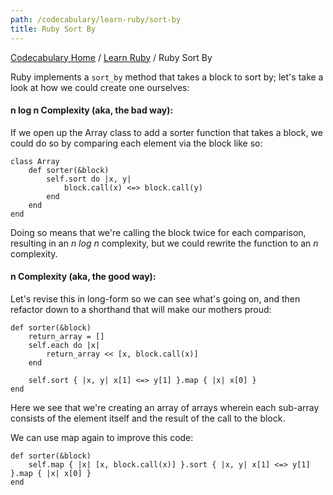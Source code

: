 ```yaml
---
path: /codecabulary/learn-ruby/sort-by
title: Ruby Sort By
---
```

[Codecabulary Home](/codecabulary) / [Learn Ruby](/codecabulary/learn-ruby) / Ruby Sort By

<!-- ---title: Ruby Sort By -->

Ruby implements a `sort_by` method that takes a block to sort by; let's take a look at how we could create one ourselves:

#### n log n Complexity (aka, the bad way):

If we open up the Array class to add a sorter function that takes a block, we could do so by comparing each element via the block like so:

	class Array
		def sorter(&block)
			self.sort do |x, y|
				block.call(x) <=> block.call(y)
			end
		end
	end
	
Doing so means that we're calling the block twice for each comparison, resulting in an _n log n_ complexity, but we could rewrite the function to an _n_ complexity.

#### n Complexity (aka, the good way):

Let's revise this in long-form so we can see what's going on, and then refactor down to a shorthand that will make our mothers proud:

	def sorter(&block)
		return_array = []
		self.each do |x|
			return_array << [x, block.call(x)]
		end
			
		self.sort { |x, y| x[1] <=> y[1] }.map { |x| x[0] }
	end
	
Here we see that we're creating an array of arrays wherein each sub-array consists of the element itself and the result of the call to the block. 

We can use map again to improve this code:

	def sorter(&block)
		self.map { |x| [x, block.call(x)] }.sort { |x, y| x[1] <=> y[1] }.map { |x| x[0] }
	end
